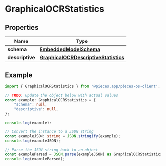 
# GraphicalOCRStatistics


## Properties

Name | Type
------------ | -------------
**schema** | [**EmbeddedModelSchema**](EmbeddedModelSchema)
**descriptive** | [**GraphicalOCRDescriptiveStatistics**](GraphicalOCRDescriptiveStatistics)

## Example

```typescript
import { GraphicalOCRStatistics } from '@pieces.app/pieces-os-client';

// TODO: Update the object below with actual values
const example: GraphicalOCRStatistics = {
    "schema": null,
    "descriptive": null,
};

console.log(example);

// Convert the instance to a JSON string
const exampleJSON: string = JSON.stringify(example);
console.log(exampleJSON);

// Parse the JSON string back to an object
const exampleParsed = JSON.parse(exampleJSON) as GraphicalOCRStatistics;
console.log(exampleParsed);
```


